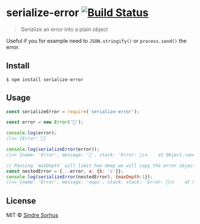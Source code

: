 # serialize-error [![Build Status](https://travis-ci.org/sindresorhus/serialize-error.svg?branch=master)](https://travis-ci.org/sindresorhus/serialize-error)

> Serialize an error into a plain object

Useful if you for example need to `JSON.stringify()` or `process.send()` the error.


## Install

```
$ npm install serialize-error
```


## Usage

```js
const serializeError = require('serialize-error');

const error = new Error('🦄');

console.log(error);
//=> [Error: 🦄]

console.log(serializeError(error));
//=> {name: 'Error', message: '🦄', stack: 'Error: 🦄\n    at Object.<anonymous> …'}

// Passing `maxDepth` will limit how deep we will copy the error object
const nestedError = {...error, a: {b: 'c'}};
console.log(serializeError(nestedError), {maxDepth:1});
//=> {name: 'Error', message: 'oops', stack: stack: 'Error: 🦄\n    at Object.<anonymous> …', a: {} }
```


## License

MIT © [Sindre Sorhus](https://sindresorhus.com)
